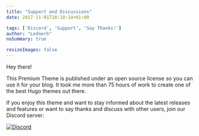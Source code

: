 ```yaml
---
title: "Support and Discussions"
date: 2017-11-01T18:10:14+01:00

tags: ['Discord', 'Support', 'Say Thanks!']
author: "Lednerb"
noSummary: true

resizeImages: false
---
```

Hey there!

This Premium Theme is published under an open source license so you can use it for your blog. It took me more than 75 hours of work to create one of the best Hugo themes out there.

If you enjoy this theme and want to stay informed about the latest releases and features or want to say thanks and discuss with other users, join our Discord server:

[![Discord](https://img.shields.io/discord/479643633814077465.svg?style=for-the-badge&label=Discord%20Chat&colorB=7289da)](https://discord.gg/vZVHJ4j)

